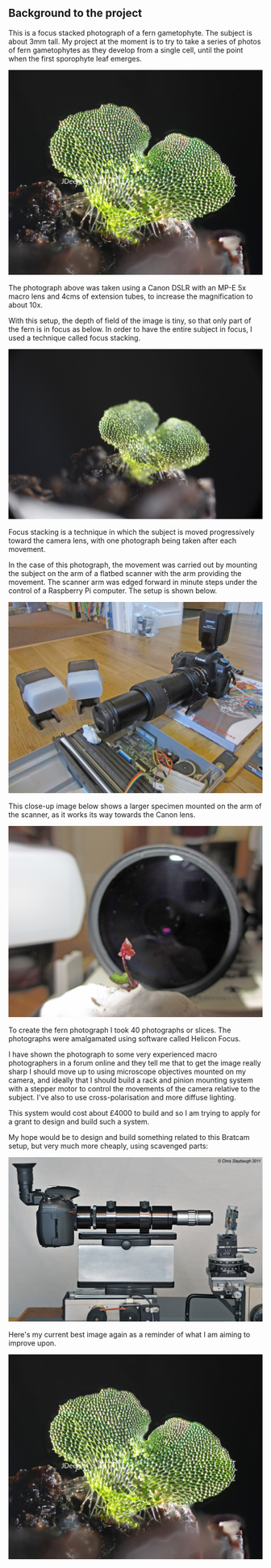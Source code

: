 ## Background to the project

This is a focus stacked photograph of a fern gametophyte. The subject is about 3mm tall. My project at the moment is to 
try to take a series of photos of fern gametophytes as they develop from a single cell, until the point when the first 
sporophyte leaf emerges. 

<img src="images/HugeWithExif.jpg" alt="image"/>

The photograph above was taken using a Canon DSLR with an MP-E 5x macro lens and 4cms of extension tubes, to increase
the magnification to about 10x.

With this setup, the depth of field of the image is tiny, so that only part of the fern is in focus as below. In order 
to have the entire subject in focus, I used a technique called focus stacking. 

<img src="images/_MG_6094.JPG" alt="image"/>

 Focus stacking is a technique in which the subject is moved progressively toward the camera lens, with one photograph 
 being taken after each movement. 

In the case of this photograph, the movement was carried out by mounting the subject on the arm of a flatbed scanner 
with the arm providing the movement. The scanner arm was edged forward in minute steps under the control of a Raspberry 
Pi computer. The setup is shown below.  

<img src="images/IMG_4928.JPG" alt="image"/>


 This close-up image below shows a larger specimen mounted on the arm of the scanner, as it works its way towards 
 the Canon lens. 


<img src="images/IMG_4937adjust.jpg" alt="image"/>


To create the fern photograph I took 40 photographs or slices. The photographs were amalgamated using software 
called Helicon Focus.

I have shown the photograph to some very experienced macro photographers in a forum online and they tell me that 
to get the image really sharp I should move up to using microscope objectives mounted on my camera, and ideally 
that I should build a rack and pinion mounting system with a stepper motor to control the movements of the camera 
relative to the subject. I've also to use cross-polarisation and more diffuse lighting. 

This system would cost about £4000 to build and so I am trying to apply for a grant to design and build such a 
system.

My hope would be to design and build something related to this Bratcam setup, but very much more cheaply, using scavenged parts:

<img src="images/679_On_Bratcam_1 (1).jpg" alt="image"/>


Here's my current best image again as a reminder of what I am aiming to improve upon. 

<img src="images/HugeWithExif.jpg" alt="image"/>






